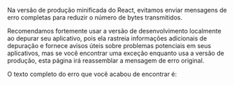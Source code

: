 <Intro>

Na versão de produção minificada do React, evitamos enviar mensagens de erro completas para reduzir o número de bytes transmitidos.

</Intro>

Recomendamos fortemente usar a versão de desenvolvimento localmente ao depurar seu aplicativo, pois ela rastreia informações adicionais de depuração e fornece avisos úteis sobre problemas potenciais em seus aplicativos, mas se você encontrar uma exceção enquanto usa a versão de produção, esta página irá reassemblar a mensagem de erro original.

O texto completo do erro que você acabou de encontrar é:

<ErrorDecoder />